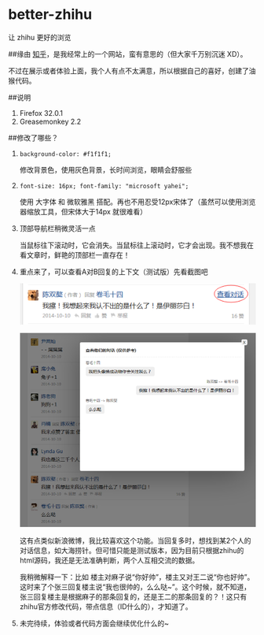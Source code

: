 better-zhihu
============

让 zhihu 更好的浏览

##缘由
[知乎](http://www.zhihu.com/)，是我经常上的一个网站，蛮有意思的（但大家千万别沉迷 XD）。

不过在展示或者体验上面，我个人有点不太满意，所以根据自己的喜好，创建了油猴代码。

##说明
1. Firefox 32.0.1
2. Greasemonkey 2.2

##修改了哪些？
1. `background-color: #f1f1f1;` 
	
    修改背景色，使用灰色背景，长时间浏览，眼睛会舒服些
2. `font-size: 16px; font-family: "microsoft yahei";` 
	
    使用 大字体 和 微软雅黑 搭配。再也不用忍受12px宋体了（虽然可以使用浏览器缩放工具，但宋体大于14px 就很难看）
3. 顶部导航栏稍微灵活一点
	
    当鼠标往下滚动时，它会消失。当鼠标往上滚动时，它才会出现。我不想我在看文章时，鲜艳的顶部栏一直存在！
4. 重点来了，可以查看A对B回复的上下文（测试版）先看截图吧

    ![查看对话按钮](./img/dialog-1.png)
    
    ![对话的详细弹框](./img/dialog-2.png)

    这有点类似新浪微博，我比较喜欢这个功能。当回复多时，想找到某2个人的对话信息，如大海捞针。但可惜只能是测试版本，因为目前只根据zhihu的html源码，我还是无法准确判断，两个人互相交流的数据。

    我稍微解释一下：比如 楼主对麻子说“你好帅”，楼主又对王二说“你也好帅”。这时来了个张三回复楼主说“我也很帅的，么么哒~”。这个时候，就不知道，张三回复楼主是根据麻子的那条回复的，还是王二的那条回复的？！这只有zhihu官方修改代码，带点信息（ID什么的），才知道了。
    
5. 未完待续，体验或者代码方面会继续优化什么的~
    